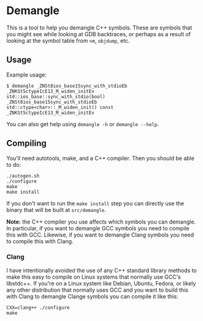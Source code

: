 # Demangle

This is a tool to help you demangle C++ symbols. These are symbols that you
might see while looking at GDB backtraces, or perhaps as a result of looking at
the symbol table from `nm`, `objdump`, etc.

## Usage

Example usage:

    $ demangle _ZNSt8ios_base15sync_with_stdioEb _ZNKSt5ctypeIcE13_M_widen_initEv
    std::ios_base::sync_with_stdio(bool)  _ZNSt8ios_base15sync_with_stdioEb
    std::ctype<char>::_M_widen_init() const  _ZNKSt5ctypeIcE13_M_widen_initEv

You can also get help using `demangle -h` or `demangle --help`.

## Compiling

You'll need autotools, make, and a C++ compiler. Then you should be able to do:

    ./autogen.sh
    ./configure
    make
    make install

If you don't want to run the `make install` step you can directly use the binary
that will be built at `src/demangle`.

**Note:** the C++ compiler you use affects which symbols you can demangle. In
particular, if you want to demangle GCC symbols you need to compile this with
GCC. Likewise, if you want to demangle Clang symbols you need to compile this
with Clang.

### Clang

I have intentionally avoided the use of any C++ standard library methods to make
this easy to compile on Linux systems that normally use GCC's libstdc++. If
you're on a Linux system like Debian, Ubuntu, Fedora, or likely any other
distribution that normally uses GCC and you want to build this with Clang to
demangle Clange symbols you can compile it like this:

    CXX=clang++ ./configure
    make
